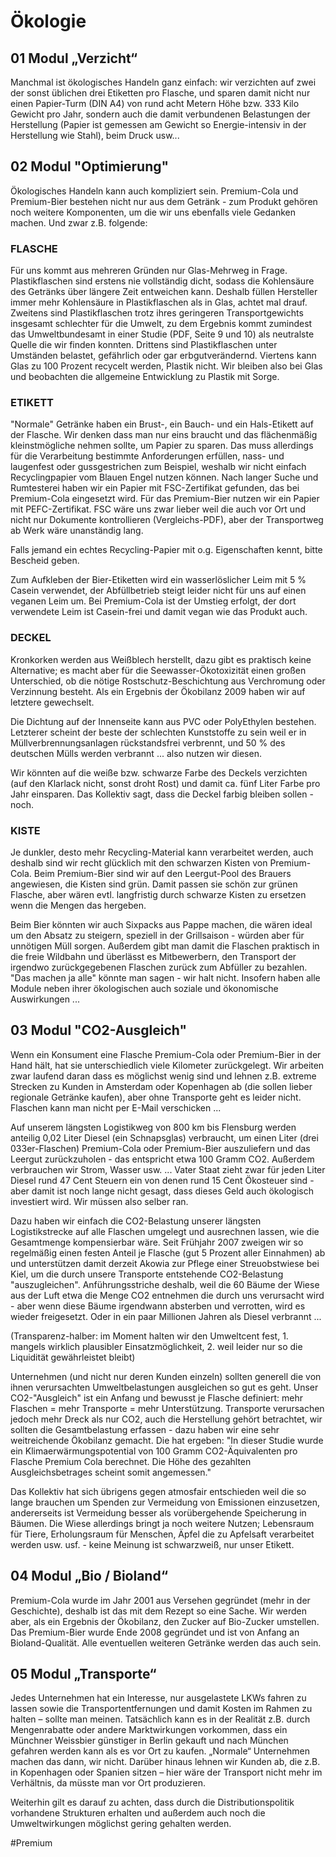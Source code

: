 # Ökologie


## 01 Modul „Verzicht“

Manchmal ist ökologisches Handeln ganz einfach: wir verzichten auf zwei der sonst üblichen drei Etiketten pro Flasche, und sparen damit nicht nur einen Papier-Turm (DIN A4) von rund acht Metern Höhe bzw. 333 Kilo Gewicht pro Jahr, sondern auch die damit verbundenen Belastungen der Herstellung (Papier ist gemessen am Gewicht so Energie-intensiv in der Herstellung wie Stahl), beim Druck usw... 



## 02 Modul "Optimierung"
Ökologisches Handeln kann auch kompliziert sein. Premium-Cola und Premium-Bier bestehen nicht nur aus dem Getränk - zum Produkt gehören noch weitere Komponenten, um die wir uns ebenfalls viele Gedanken machen. Und zwar z.B. folgende:


### FLASCHE
Für uns kommt aus mehreren Gründen nur Glas-Mehrweg in Frage. Plastikflaschen sind erstens nie vollständig dicht, sodass die Kohlensäure des Getränks über längere Zeit entweichen kann. Deshalb füllen Hersteller immer mehr Kohlensäure in Plastikflaschen als in Glas, achtet mal drauf. Zweitens sind Plastikflaschen trotz ihres geringeren Transportgewichts insgesamt schlechter für die Umwelt, zu dem Ergebnis kommt zumindest das Umweltbundesamt in einer Studie (PDF, Seite 9 und 10) als neutralste Quelle die wir finden konnten. Drittens sind Plastikflaschen unter Umständen belastet, gefährlich oder gar erbgutverändernd. Viertens kann Glas zu 100 Prozent recycelt werden, Plastik nicht. Wir bleiben also bei Glas und beobachten die allgemeine Entwicklung zu Plastik mit Sorge.


### ETIKETT

"Normale" Getränke haben ein Brust-, ein Bauch- und ein Hals-Etikett auf der Flasche. Wir denken dass man nur eins braucht und das flächenmäßig kleinstmögliche nehmen sollte, um Papier zu sparen. Das muss allerdings für die Verarbeitung bestimmte Anforderungen erfüllen, nass- und laugenfest oder gussgestrichen zum Beispiel, weshalb wir nicht einfach Recyclingpapier vom Blauen Engel nutzen können. Nach langer Suche und Rumtesterei haben wir ein Papier mit FSC-Zertifikat gefunden, das bei Premium-Cola eingesetzt wird. Für das Premium-Bier nutzen wir ein Papier mit PEFC-Zertifikat. FSC wäre uns zwar lieber weil die auch vor Ort und nicht nur Dokumente kontrollieren (Vergleichs-PDF), aber der Transportweg ab Werk wäre unanständig lang.


Falls jemand ein echtes Recycling-Papier mit o.g. Eigenschaften kennt, bitte Bescheid geben.

Zum Aufkleben der Bier-Etiketten wird ein wasserlöslicher Leim mit 5 % Casein verwendet, der Abfüllbetrieb steigt leider nicht für uns auf einen veganen Leim um. Bei Premium-Cola ist der Umstieg erfolgt, der dort verwendete Leim ist Casein-frei und damit vegan wie das Produkt auch.


### DECKEL

Kronkorken werden aus Weißblech herstellt, dazu gibt es praktisch keine Alternative; es macht aber für die Seewasser-Ökotoxizität einen großen Unterschied, ob die nötige Rostschutz-Beschichtung aus Verchromung oder Verzinnung besteht. Als ein Ergebnis der Ökobilanz 2009 haben wir auf letztere gewechselt.


Die Dichtung auf der Innenseite kann aus PVC oder PolyEthylen bestehen. Letzterer scheint der beste der schlechten Kunststoffe zu sein weil er in Müllverbrennungsanlagen rückstandsfrei verbrennt, und 50 % des deutschen Mülls werden verbrannt ... also nutzen wir diesen.

Wir könnten auf die weiße bzw. schwarze Farbe des Deckels verzichten (auf den Klarlack nicht, sonst droht Rost) und damit ca. fünf Liter Farbe pro Jahr einsparen. Das Kollektiv sagt, dass die Deckel farbig bleiben sollen - noch.


### KISTE

Je dunkler, desto mehr Recycling-Material kann verarbeitet werden, auch deshalb sind wir recht glücklich mit den schwarzen Kisten von Premium-Cola. Beim Premium-Bier sind wir auf den Leergut-Pool des Brauers angewiesen, die Kisten sind grün. Damit passen sie schön zur grünen Flasche, aber wären evtl. langfristig durch schwarze Kisten zu ersetzen wenn die Mengen das hergeben.


Beim Bier könnten wir auch Sixpacks aus Pappe machen, die wären ideal um den Absatz zu steigern, speziell in der Grillsaison - würden aber für unnötigen Müll sorgen. Außerdem gibt man damit die Flaschen praktisch in die freie Wildbahn und überlässt es Mitbewerbern, den Transport der irgendwo zurückgegebenen Flaschen zurück zum Abfüller zu bezahlen. "Das machen ja alle" könnte man sagen - wir halt nicht. Insofern haben alle Module neben ihrer ökologischen auch soziale und ökonomische Auswirkungen ...



## 03 Modul "CO2-Ausgleich"

Wenn ein Konsument eine Flasche Premium-Cola oder Premium-Bier in der Hand hält, hat sie unterschiedlich viele Kilometer zurückgelegt. Wir arbeiten zwar laufend daran dass es möglichst wenig sind und lehnen z.B. extreme Strecken zu Kunden in Amsterdam oder Kopenhagen ab (die sollen lieber regionale Getränke kaufen), aber ohne Transporte geht es leider nicht. Flaschen kann man nicht per E-Mail verschicken ...


Auf unserem längsten Logistikweg von 800 km bis Flensburg werden anteilig 0,02 Liter Diesel (ein Schnapsglas) verbraucht, um einen Liter (drei 033er-Flaschen) Premium-Cola oder Premium-Bier auszuliefern und das Leergut zurückzuholen - das entspricht etwa 100 Gramm CO2. Außerdem verbrauchen wir Strom, Wasser usw. ... Vater Staat zieht zwar für jeden Liter Diesel rund 47 Cent Steuern ein von denen rund 15 Cent Ökosteuer sind - aber damit ist noch lange nicht gesagt, dass dieses Geld auch ökologisch investiert wird. Wir müssen also selber ran.


Dazu haben wir einfach die CO2-Belastung unserer längsten Logistikstrecke auf alle Flaschen umgelegt und ausrechnen lassen, wie die Gesamtmenge kompensierbar wäre. Seit Frühjahr 2007 zweigen wir so regelmäßig einen festen Anteil je Flasche (gut 5 Prozent aller Einnahmen) ab und unterstützen damit derzeit Akowia zur Pflege einer Streuobstwiese bei Kiel, um die durch unsere Transporte entstehende CO2-Belastung "auszugleichen". Anführungsstriche deshalb, weil die 60 Bäume der Wiese aus der Luft etwa die Menge CO2 entnehmen die durch uns verursacht wird - aber wenn diese Bäume irgendwann absterben und verrotten, wird es wieder freigesetzt. Oder in ein paar Millionen Jahren als Diesel verbrannt ... 


(Transparenz-halber: im Moment halten wir den Umweltcent fest, 1. mangels wirklich plausibler Einsatzmöglichkeit, 2. weil leider nur so die Liquidität gewährleistet bleibt)


Unternehmen (und nicht nur deren Kunden einzeln) sollten generell die von ihnen verursachten Umweltbelastungen ausgleichen so gut es geht. Unser CO2-"Ausgleich" ist ein Anfang und bewusst je Flasche definiert: mehr Flaschen = mehr Transporte = mehr Unterstützung. Transporte verursachen jedoch mehr Dreck als nur CO2, auch die Herstellung gehört betrachtet, wir sollten die Gesamtbelastung erfassen - dazu haben wir eine sehr weitreichende Ökobilanz gemacht. Die hat ergeben: "In dieser Studie wurde ein Klimaerwärmungspotential von 100 Gramm CO2-Äquivalenten pro Flasche Premium Cola berechnet. Die Höhe des gezahlten Ausgleichsbetrages scheint somit angemessen."


Das Kollektiv hat sich übrigens gegen atmosfair entschieden weil die so lange brauchen um Spenden zur Vermeidung von Emissionen einzusetzen, andererseits ist Vermeidung besser als vorübergehende Speicherung in Bäumen. Die Wiese allerdings bringt ja noch weitere Nutzen; Lebensraum für Tiere, Erholungsraum für Menschen, Äpfel die zu Apfelsaft verarbeitet werden usw. usf. - keine Meinung ist schwarzweiß, nur unser Etikett. 



## 04 Modul „Bio / Bioland“

Premium-Cola wurde im Jahr 2001 aus Versehen gegründet (mehr in der Geschichte), deshalb ist das mit dem Rezept so eine Sache. Wir werden aber, als ein Ergebnis der Ökobilanz, den Zucker auf Bio-Zucker umstellen. Das Premium-Bier wurde Ende 2008 gegründet und ist von Anfang an Bioland-Qualität. Alle eventuellen weiteren Getränke werden das auch sein.



## 05 Modul „Transporte“

Jedes Unternehmen hat ein Interesse, nur ausgelastete LKWs fahren zu lassen sowie die Transportentfernungen und damit Kosten im Rahmen zu halten – sollte man meinen. Tatsächlich kann es in der Realität z.B. durch Mengenrabatte oder andere Marktwirkungen vorkommen, dass ein Münchner Weissbier günstiger in Berlin gekauft und nach München gefahren werden kann als es vor Ort zu kaufen. „Normale“ Unternehmen machen das dann, wir nicht. Darüber hinaus lehnen wir Kunden ab, die z.B. in Kopenhagen oder Spanien sitzen – hier wäre der Transport nicht mehr im Verhältnis, da müsste man vor Ort produzieren.


Weiterhin gilt es darauf zu achten, dass durch die Distributionspolitik vorhandene Strukturen erhalten und außerdem auch noch die Umweltwirkungen möglichst gering gehalten werden.

#Premium